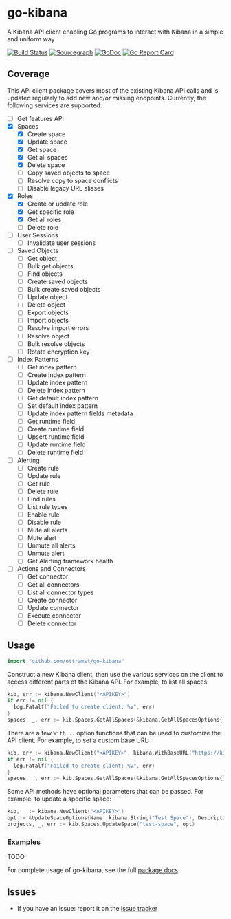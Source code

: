 # go-kibana

A Kibana API client enabling Go programs to interact with Kibana in a simple and uniform way

[![Build Status](https://github.com/ottramst/go-kibana/workflows/Lint%20and%20Test/badge.svg)](https://github.com/ottramst/go-kibana/actions?workflow=Lint%20and%20Test)
[![Sourcegraph](https://sourcegraph.com/github.com/ottramst/go-kibana/-/badge.svg)](https://sourcegraph.com/github.com/ottramst/go-kibana?badge)
[![GoDoc](https://godoc.org/github.com/ottramst/go-kibana?status.svg)](https://godoc.org/github.com/ottramst/go-kibana)
[![Go Report Card](https://goreportcard.com/badge/github.com/ottramst/go-kibana)](https://goreportcard.com/report/github.com/ottramst/go-kibana)

## Coverage

This API client package covers most of the existing Kibana API calls and is updated regularly
to add new and/or missing endpoints. Currently, the following services are supported:

- [ ] Get features API
- [x] Spaces
  - [x] Create space
  - [x] Update space
  - [x] Get space
  - [x] Get all spaces
  - [x] Delete space
  - [ ] Copy saved objects to space
  - [ ] Resolve copy to space conflicts
  - [ ] Disable legacy URL aliases
- [x] Roles
  - [x] Create or update role
  - [x] Get specific role
  - [x] Get all roles
  - [ ] Delete role
- [ ] User Sessions
  - [ ] Invalidate user sessions
- [ ] Saved Objects
  - [ ] Get object
  - [ ] Bulk get objects
  - [ ] Find objects
  - [ ] Create saved objects
  - [ ] Bulk create saved objects
  - [ ] Update object
  - [ ] Delete object
  - [ ] Export objects
  - [ ] Import objects
  - [ ] Resolve import errors
  - [ ] Resolve object
  - [ ] Bulk resolve objects
  - [ ] Rotate encryption key
- [ ] Index Patterns
  - [ ] Get index pattern
  - [ ] Create index pattern
  - [ ] Update index pattern
  - [ ] Delete index pattern
  - [ ] Get default index pattern
  - [ ] Set default index pattern
  - [ ] Update index pattern fields metadata
  - [ ] Get runtime field
  - [ ] Create runtime field
  - [ ] Upsert runtime field
  - [ ] Update runtime field
  - [ ] Delete runtime field
- [ ] Alerting
  - [ ] Create rule
  - [ ] Update rule
  - [ ] Get rule
  - [ ] Delete rule
  - [ ] Find rules
  - [ ] List rule types
  - [ ] Enable rule
  - [ ] Disable rule
  - [ ] Mute all alerts
  - [ ] Mute alert
  - [ ] Unmute all alerts
  - [ ] Unmute alert
  - [ ] Get Alerting framework health
- [ ] Actions and Connectors
  - [ ] Get connector
  - [ ] Get all connectors
  - [ ] List all connector types
  - [ ] Create connector
  - [ ] Update connector
  - [ ] Execute connector
  - [ ] Delete connector

## Usage

```go
import "github.com/ottramst/go-kibana"
```

Construct a new Kibana client, then use the various services on the client to
access different parts of the Kibana API. For example, to list all
spaces:

```go
kib, err := kibana.NewClient("<APIKEY>")
if err != nil {
  log.Fatalf("Failed to create client: %v", err)
}
spaces, _, err := kib.Spaces.GetAllSpaces(&kibana.GetAllSpacesOptions{})
```

There are a few `With...` option functions that can be used to customize
the API client. For example, to set a custom base URL:

```go
kib, err := kibana.NewClient("<APIKEY>", kibana.WithBaseURL("https://kibana.com"))
if err != nil {
  log.Fatalf("Failed to create client: %v", err)
}
spaces, _, err := kib.Spaces.GetAllSpaces(&kibana.GetAllSpacesOptions{})
```

Some API methods have optional parameters that can be passed. For example,
to update a specific space:

```go
kib, _ := kibana.NewClient("<APIKEY>")
opt := &UpdateSpaceOptions{Name: kibana.String("Test Space"), Description: kibana.String("This is a test space")}
projects, _, err := kib.Spaces.UpdateSpace("test-space", opt)
```

### Examples

TODO

For complete usage of go-kibana, see the full [package docs](https://godoc.org/github.com/ottramst/go-kibana).

## Issues

- If you have an issue: report it on the [issue tracker](https://github.com/ottramst/go-kibana/issues)
